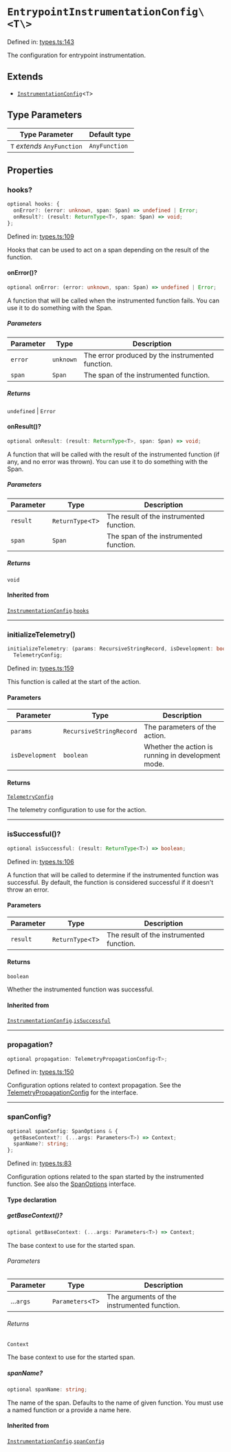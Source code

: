 # `EntrypointInstrumentationConfig\<T\>`

Defined in: [types.ts:143](https://github.com/adobe/commerce-integration-starter-kit/blob/6d4d9f7c629d2abc0e81fce4567de926c2bddb60/packages/aio-lib-telemetry/source/types.ts#L143)

The configuration for entrypoint instrumentation.

## Extends

- [`InstrumentationConfig`](InstrumentationConfig.md)\<`T`\>

## Type Parameters

| Type Parameter              | Default type  |
| --------------------------- | ------------- |
| `T` _extends_ `AnyFunction` | `AnyFunction` |

## Properties

### hooks?

```ts
optional hooks: {
  onError?: (error: unknown, span: Span) => undefined | Error;
  onResult?: (result: ReturnType<T>, span: Span) => void;
};
```

Defined in: [types.ts:109](https://github.com/adobe/commerce-integration-starter-kit/blob/6d4d9f7c629d2abc0e81fce4567de926c2bddb60/packages/aio-lib-telemetry/source/types.ts#L109)

Hooks that can be used to act on a span depending on the result of the function.

#### onError()?

```ts
optional onError: (error: unknown, span: Span) => undefined | Error;
```

A function that will be called when the instrumented function fails.
You can use it to do something with the Span.

##### Parameters

| Parameter | Type      | Description                                      |
| --------- | --------- | ------------------------------------------------ |
| `error`   | `unknown` | The error produced by the instrumented function. |
| `span`    | `Span`    | The span of the instrumented function.           |

##### Returns

`undefined` \| `Error`

#### onResult()?

```ts
optional onResult: (result: ReturnType<T>, span: Span) => void;
```

A function that will be called with the result of the instrumented function (if any, and no error was thrown).
You can use it to do something with the Span.

##### Parameters

| Parameter | Type                | Description                              |
| --------- | ------------------- | ---------------------------------------- |
| `result`  | `ReturnType`\<`T`\> | The result of the instrumented function. |
| `span`    | `Span`              | The span of the instrumented function.   |

##### Returns

`void`

#### Inherited from

[`InstrumentationConfig`](InstrumentationConfig.md).[`hooks`](InstrumentationConfig.md#hooks)

---

### initializeTelemetry()

```ts
initializeTelemetry: (params: RecursiveStringRecord, isDevelopment: boolean) =>
  TelemetryConfig;
```

Defined in: [types.ts:159](https://github.com/adobe/commerce-integration-starter-kit/blob/6d4d9f7c629d2abc0e81fce4567de926c2bddb60/packages/aio-lib-telemetry/source/types.ts#L159)

This function is called at the start of the action.

#### Parameters

| Parameter       | Type                    | Description                                        |
| --------------- | ----------------------- | -------------------------------------------------- |
| `params`        | `RecursiveStringRecord` | The parameters of the action.                      |
| `isDevelopment` | `boolean`               | Whether the action is running in development mode. |

#### Returns

[`TelemetryConfig`](TelemetryConfig.md)

The telemetry configuration to use for the action.

---

### isSuccessful()?

```ts
optional isSuccessful: (result: ReturnType<T>) => boolean;
```

Defined in: [types.ts:106](https://github.com/adobe/commerce-integration-starter-kit/blob/6d4d9f7c629d2abc0e81fce4567de926c2bddb60/packages/aio-lib-telemetry/source/types.ts#L106)

A function that will be called to determine if the instrumented function was successful.
By default, the function is considered successful if it doesn't throw an error.

#### Parameters

| Parameter | Type                | Description                              |
| --------- | ------------------- | ---------------------------------------- |
| `result`  | `ReturnType`\<`T`\> | The result of the instrumented function. |

#### Returns

`boolean`

Whether the instrumented function was successful.

#### Inherited from

[`InstrumentationConfig`](InstrumentationConfig.md).[`isSuccessful`](InstrumentationConfig.md#issuccessful)

---

### propagation?

```ts
optional propagation: TelemetryPropagationConfig<T>;
```

Defined in: [types.ts:150](https://github.com/adobe/commerce-integration-starter-kit/blob/6d4d9f7c629d2abc0e81fce4567de926c2bddb60/packages/aio-lib-telemetry/source/types.ts#L150)

Configuration options related to context propagation.
See the [TelemetryPropagationConfig](TelemetryPropagationConfig.md) for the interface.

---

### spanConfig?

```ts
optional spanConfig: SpanOptions & {
  getBaseContext?: (...args: Parameters<T>) => Context;
  spanName?: string;
};
```

Defined in: [types.ts:83](https://github.com/adobe/commerce-integration-starter-kit/blob/6d4d9f7c629d2abc0e81fce4567de926c2bddb60/packages/aio-lib-telemetry/source/types.ts#L83)

Configuration options related to the span started by the instrumented function.
See also the [SpanOptions](https://open-telemetry.github.io/opentelemetry-js/interfaces/_opentelemetry_api._opentelemetry_api.SpanOptions.html) interface.

#### Type declaration

##### getBaseContext()?

```ts
optional getBaseContext: (...args: Parameters<T>) => Context;
```

The base context to use for the started span.

###### Parameters

| Parameter | Type                | Description                                 |
| --------- | ------------------- | ------------------------------------------- |
| ...`args` | `Parameters`\<`T`\> | The arguments of the instrumented function. |

###### Returns

`Context`

The base context to use for the started span.

##### spanName?

```ts
optional spanName: string;
```

The name of the span. Defaults to the name of given function.
You must use a named function or a provide a name here.

#### Inherited from

[`InstrumentationConfig`](InstrumentationConfig.md).[`spanConfig`](InstrumentationConfig.md#spanconfig)
